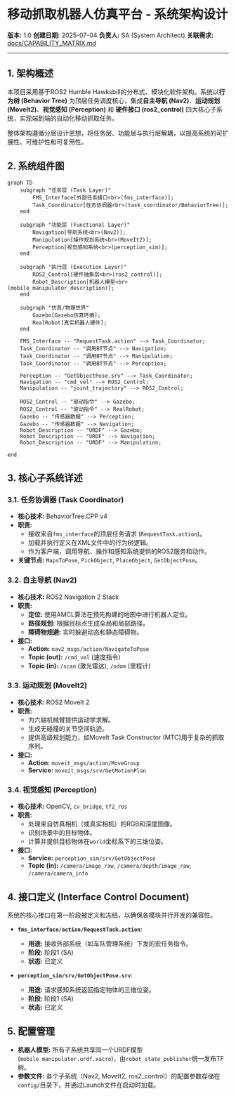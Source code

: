 # 移动抓取机器人仿真平台 - 系统架构设计

**版本:** 1.0
**创建日期:** 2025-07-04
**负责人:** SA (System Architect)
**关联需求:** [docs/CAPABILITY_MATRIX.md](CAPABILITY_MATRIX.md)

---

## 1. 架构概述

本项目采用基于ROS2 Humble Hawksbill的分布式、模块化软件架构。系统以**行为树 (Behavior Tree)** 为顶层任务调度核心，集成**自主导航 (Nav2)**、**运动规划 (MoveIt2)**、**视觉感知 (Perception)** 和 **硬件接口 (ros2_control)** 四大核心子系统，实现端到端的自动化移动抓取任务。

整体架构遵循分层设计思想，将任务层、功能层与执行层解耦，以提高系统的可扩展性、可维护性和可复用性。

## 2. 系统组件图

```mermaid
graph TD
    subgraph "任务层 (Task Layer)"
        FMS_Interface[外部任务接口<br>(fms_interface)];
        Task_Coordinator[任务协调器<br>(task_coordinator/BehaviorTree)];
    end

    subgraph "功能层 (Functional Layer)"
        Navigation[导航系统<br>(Nav2)];
        Manipulation[操作规划系统<br>(MoveIt2)];
        Perception[视觉感知系统<br>(perception_sim)];
    end

    subgraph "执行层 (Execution Layer)"
        ROS2_Control[硬件抽象层<br>(ros2_control)];
        Robot_Description[机器人模型<br>(mobile_manipulator_description)];
    end

    subgraph "仿真/物理世界"
        Gazebo[Gazebo仿真环境];
        RealRobot[真实机器人硬件];
    end

    FMS_Interface -- "RequestTask.action" --> Task_Coordinator;
    Task_Coordinator -- "调用BT节点" --> Navigation;
    Task_Coordinator -- "调用BT节点" --> Manipulation;
    Task_Coordinator -- "调用BT节点" --> Perception;

    Perception -- "GetObjectPose.srv" --> Task_Coordinator;
    Navigation -- "cmd_vel" --> ROS2_Control;
    Manipulation -- "joint_trajectory" --> ROS2_Control;

    ROS2_Control -- "驱动指令" --> Gazebo;
    ROS2_Control -- "驱动指令" --> RealRobot;
    Gazebo -- "传感器数据" --> Perception;
    Gazebo -- "传感器数据" --> Navigation;
    Robot_Description -- "URDF" --> Gazebo;
    Robot_Description -- "URDF" --> Navigation;
    Robot_Description -- "URDF" --> Manipulation;

end
```

## 3. 核心子系统详述

### 3.1. 任务协调器 (Task Coordinator)
- **核心技术:** BehaviorTree.CPP v4
- **职责:**
    - 接收来自`fms_interface`的顶层任务请求 (`RequestTask.action`)。
    - 加载并执行定义在XML文件中的行为树逻辑。
    - 作为客户端，调用导航、操作和感知系统提供的ROS2服务和动作。
- **关键节点:** `MapsToPose`, `PickObject`, `PlaceObject`, `GetObjectPose`。

### 3.2. 自主导航 (Nav2)
- **核心技术:** ROS2 Navigation 2 Stack
- **职责:**
    - **定位:** 使用AMCL算法在预先构建的地图中进行机器人定位。
    - **路径规划:** 根据目标点生成全局和局部路径。
    - **障碍物规避:** 实时躲避动态和静态障碍物。
- **接口:**
    - **Action:** `nav2_msgs/action/NavigateToPose`
    - **Topic (out):** `/cmd_vel` (速度指令)
    - **Topic (in):** `/scan` (激光雷达), `/odom` (里程计)

### 3.3. 运动规划 (MoveIt2)
- **核心技术:** ROS2 MoveIt 2
- **职责:**
    - 为六轴机械臂提供运动学求解。
    - 生成无碰撞的关节空间轨迹。
    - 提供高级规划能力，如MoveIt Task Constructor (MTC)用于复杂的抓取序列。
- **接口:**
    - **Action:** `moveit_msgs/action/MoveGroup`
    - **Service:** `moveit_msgs/srv/GetMotionPlan`

### 3.4. 视觉感知 (Perception)
- **核心技术:** OpenCV, `cv_bridge`, `tf2_ros`
- **职责:**
    - 处理来自仿真相机（或真实相机）的RGB和深度图像。
    - 识别场景中的目标物体。
    - 计算并提供目标物体在`world`坐标系下的三维位姿。
- **接口:**
    - **Service:** `perception_sim/srv/GetObjectPose`
    - **Topic (in):** `/camera/image_raw`, `/camera/depth/image_raw`, `/camera/camera_info`

## 4. 接口定义 (Interface Control Document)

系统的核心接口在第一阶段被定义和冻结，以确保各模块并行开发的兼容性。

- **`fms_interface/action/RequestTask.action`**:
  - **用途:** 接收外部系统（如车队管理系统）下发的宏任务指令。
  - **阶段:** 阶段1 (SA)
  - **状态:** 已定义

- **`perception_sim/srv/GetObjectPose.srv`**:
  - **用途:** 请求感知系统返回指定物体的三维位姿。
  - **阶段:** 阶段1 (SA)
  - **状态:** 已定义

## 5. 配置管理

- **机器人模型:** 所有子系统共享同一个URDF模型 (`mobile_manipulator.urdf.xacro`)，由`robot_state_publisher`统一发布TF树。
- **参数文件:** 各个子系统（Nav2, MoveIt2, ros2_control）的配置参数存储在`config/`目录下，并通过Launch文件在启动时加载。